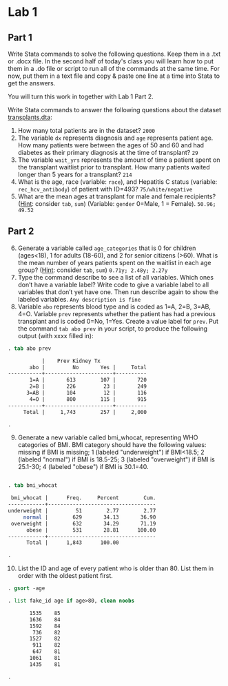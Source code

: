 ﻿# Lab 1     
     
## Part 1     
               
Write Stata commands to solve the following questions. Keep them in a .txt or .docx file. In the second half of today's class you will learn how to put them in a .do file or script to run all of the commands at the same time. For now, put them in a text file and copy & paste one line at a time into Stata to get the answers.        
     
You will turn this work in together with Lab 1 Part 2.     
     
Write Stata commands to answer the following questions about the dataset [transplants.dta](transplants.dta):     
     
1. How many total patients are in the dataset? `2000`     
2. The variable `dx` represents diagnosis and `age` represents patient age. How many patients were between the ages of 50 and 60 and had diabetes as their primary diagnosis at the time of transplant? `29`     
3. The variable `wait_yrs` represents the amount of time a patient spent on the transplant waitlist prior to transplant. How many patients waited longer than 5 years for a transplant? `214`     
4. What is the age, race (variable: `race`), and Hepatitis C status (variable: `rec_hcv_antibody`) of patient with ID=493?  `75/white/negative`      
5. What are the mean ages at transplant for male and female recipients? (<u>Hint</u>: consider `tab`, `sum`) (Variable: `gender` 0=Male, 1 = Female). `50.96; 49.52`       
     
## Part 2
     
6. Generate a variable called `age_categories` that is 0 for children (ages<18), 1 for adults (18-60), and 2 for senior citizens (>60). What is the mean number of years patients spent on the waitlist in each age group? (<u>Hint</u>: consider `tab`, `sum`)  `0.71y; 2.48y; 2.27y`      
7. Type the command describe to see a list of all variables. Which ones don’t have a variable label? Write code to give a variable label to all variables that don’t yet have one. Then run describe again to show the labeled variables.  `Any description is fine`       
8. Variable `abo` represents blood type and is coded as 1=A, 2=B, 3=AB, 4=O. Variable `prev` represents whether the patient has had a previous transplant and is coded 0=No, 1=Yes. Create a value label for `prev`. Put the command `tab abo prev` in your script, to produce the following output (with xxxx filled in):     

```stata
. tab abo prev 

           |    Prev Kidney Tx
       abo |         No       Yes |     Total
-----------+----------------------+----------
       1=A |       613        107 |       720 
       2=B |       226         23 |       249 
      3=AB |       104         12 |       116 
       4=O |       800        115 |       915 
-----------+----------------------+----------
     Total |     1,743        257 |     2,000

.
```

9. Generate a new variable called bmi_whocat, representing WHO categories of BMI. BMI category should have the following values: missing if BMI is missing; 1 (labeled "underweight") if BMI<18.5; 2 (labeled "normal") if BMI is 18.5-25; 3 (labeled "overweight") if BMI is 25.1-30; 4 (labeled "obese") if BMI is 30.1=40. 

```stata

. tab bmi_whocat

 bmi_whocat |      Freq.     Percent        Cum.
------------+-----------------------------------
underweight |         51        2.77        2.77
     normal |        629       34.13       36.90
 overweight |        632       34.29       71.19
      obese |        531       28.81      100.00
------------+-----------------------------------
      Total |      1,843      100.00

.
```

10. List the ID and age of every patient who is older than 80. List them in order with the oldest patient first.

```stata
. gsort -age

. list fake_id age if age>80, clean noobs

       1535    85  
       1636    84  
       1592    84  
        736    82  
       1527    82  
        911    82  
        647    81  
       1061    81  
       1435    81   

.

```